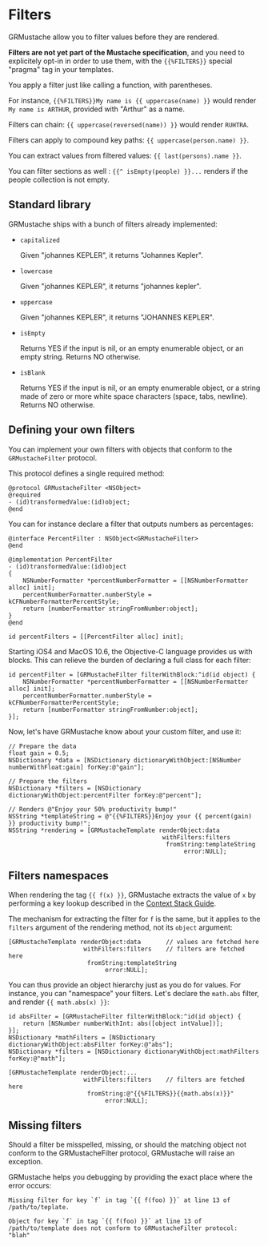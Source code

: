 Filters
=======

GRMustache allow you to filter values before they are rendered.

**Filters are not yet part of the Mustache specification**, and you need to explicitely opt-in in order to use them, with the `{{%FILTERS}}` special "pragma" tag in your templates.

You apply a filter just like calling a function, with parentheses.

For instance, `{{%FILTERS}}My name is {{ uppercase(name) }}` would render `My name is ARTHUR`, provided with "Arthur" as a name.

Filters can chain: `{{ uppercase(reversed(name)) }}` would render `RUHTRA`.

Filters can apply to compound key paths: `{{ uppercase(person.name) }}`.

You can extract values from filtered values: `{{ last(persons).name }}`.

You can filter sections as well : `{{^ isEmpty(people) }}...` renders if the people collection is not empty.

## Standard library

GRMustache ships with a bunch of filters already implemented:

- `capitalized`
    
    Given "johannes KEPLER", it returns "Johannes Kepler".
    
- `lowercase`
    
    Given "johannes KEPLER", it returns "johannes kepler".

- `uppercase`
    
    Given "johannes KEPLER", it returns "JOHANNES KEPLER".

- `isEmpty`
    
    Returns YES if the input is nil, or an empty enumerable object, or an empty string. Returns NO otherwise.

- `isBlank`
    
    Returns YES if the input is nil, or an empty enumerable object, or a string made of zero or more white space characters (space, tabs, newline). Returns NO otherwise.

## Defining your own filters

You can implement your own filters with objects that conform to the `GRMustacheFilter` protocol.

This protocol defines a single required method:

```objc
@protocol GRMustacheFilter <NSObject>
@required
- (id)transformedValue:(id)object;
@end
```

You can for instance declare a filter that outputs numbers as percentages:

```objc
@interface PercentFilter : NSObject<GRMustacheFilter>
@end

@implementation PercentFilter
- (id)transformedValue:(id)object
{
    NSNumberFormatter *percentNumberFormatter = [[NSNumberFormatter alloc] init];
    percentNumberFormatter.numberStyle = kCFNumberFormatterPercentStyle;
    return [numberFormatter stringFromNumber:object];
}
@end

id percentFilters = [[PercentFilter alloc] init];
```

Starting iOS4 and MacOS 10.6, the Objective-C language provides us with blocks. This can relieve the burden of declaring a full class for each filter:

```objc
id percentFilter = [GRMustacheFilter filterWithBlock:^id(id object) {
    NSNumberFormatter *percentNumberFormatter = [[NSNumberFormatter alloc] init];
    percentNumberFormatter.numberStyle = kCFNumberFormatterPercentStyle;
    return [numberFormatter stringFromNumber:object];
}];
```

Now, let's have GRMustache know about your custom filter, and use it:

```objc
// Prepare the data
float gain = 0.5;
NSDictionary *data = [NSDictionary dictionaryWithObject:[NSNumber numberWithFloat:gain] forKey:@"gain"];

// Prepare the filters
NSDictionary *filters = [NSDictionary dictionaryWithObject:percentFilter forKey:@"percent"];

// Renders @"Enjoy your 50% productivity bump!"
NSString *templateString = @"{{%FILTERS}}Enjoy your {{ percent(gain) }} productivity bump!";
NSString *rendering = [GRMustacheTemplate renderObject:data
                                           withFilters:filters
                                            fromString:templateString
                                                 error:NULL];
```

## Filters namespaces

When rendering the tag `{{ f(x) }}`, GRMustache extracts the value of `x` by performing a key lookup described in the [Context Stack Guide](runtime/context_stack.md).

The mechanism for extracting the filter for `f` is the same, but it applies to the `filters` argument of the rendering method, not its `object` argument:

```objc
[GRMustacheTemplate renderObject:data       // values are fetched here
                     withFilters:filters    // filters are fetched here
                      fromString:templateString
                           error:NULL];
```

You can thus provide an object hierarchy just as you do for values. For instance, you can "namespace" your filters. Let's declare the `math.abs` filter, and render `{{ math.abs(x) }}`:

```objc
id absFilter = [GRMustacheFilter filterWithBlock:^id(id object) {
    return [NSNumber numberWithInt: abs([object intValue])];
}];
NSDictionary *mathFilters = [NSDictionary dictionaryWithObject:absFilter forKey:@"abs"];
NSDictionary *filters = [NSDictionary dictionaryWithObject:mathFilters forKey:@"math"];

[GRMustacheTemplate renderObject:...
                     withFilters:filters    // filters are fetched here
                      fromString:@"{{%FILTERS}}{{math.abs(x)}}"
                           error:NULL];
```

## Missing filters

Should a filter be misspelled, missing, or should the matching object not conform to the GRMustacheFilter protocol, GRMustache will raise an exception.

GRMustache helps you debugging by providing the exact place where the error occurs:

    Missing filter for key `f` in tag `{{ f(foo) }}` at line 13 of /path/to/teplate.
    
    Object for key `f` in tag `{{ f(foo) }}` at line 13 of /path/to/template does not conform to GRMustacheFilter protocol: "blah"
